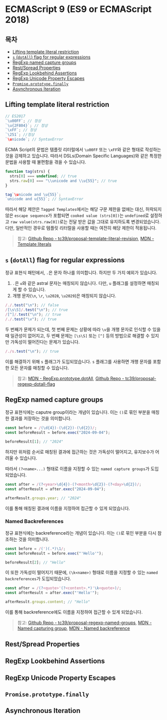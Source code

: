 # ECMAScript 9 (ES9 or ECMAScript 2018)

## 목차

- [Lifting template literal restriction](#lifting-template-literal-restriction)
- [`s` (`dotAll`) flag for regular expressions](#s-dotall-flag-for-regular-expressions)
- [RegExp named capture groups](#regexp-named-capture-groups)
- [Rest/Spread Properties](#restspread-properties)
- [RegExp Lookbehind Assertions](#regexp-lookbehind-assertions)
- [RegExp Unicode Property Escapes](#regexp-unicode-property-escapes)
- [`Promise.prototype.finally`](#promiseprototypefinally)
- [Asynchronous Iteration](#asynchronous-iteration)

## Lifting template literal restriction

```typescript
// ES2017
`\u00FF`; // 정상
`\u{2F804}`; // 정상
`\xFF`; // 정상
`\251`; //정상
`\unicode`; // SyntaxError
```

ECMA Script의 문법은 템플릿 리터럴에서 `\u00FF` 또는 `\xFF`와 같은 형태로 작성하는 것을 강제하고 있습니다. 따라서 DSLs(Domain Specific Languages)와 같은 특정한 문법을 사용할 때 불편함을 겪을 수 있습니다.

```typescript
function tag(strs) {
  strs[0] === undefined; // true
  strs.raw[0] === "\\unicode and \\u{55}"; // true
}

tag`\unicode and \u{55}`;
`unicode and u{55}`; // SyntaxError
```

따라서 해당 제안은 `Tagged Templates`에서는 해당 구문 제한을 없애는 대신, 허락되지 않은 `escape sequence`가 포함되면 `cooked value (strs[0])`는 `undefined`로 설정하고 `raw value(strs.raw[0])`로는 전달 받은 값을 그대로 유지하도록 변경되었습니다. 다만, 일반적인 경우로 템플릿 리터럴을 사용할 때는 여전히 해당 제한이 적용됩니다.

> 참고: [Github Repo - tc39/proposal-template-literal-revision](https://github.com/tc39/proposal-template-literal-revision), [MDN - Template literals](https://developer.mozilla.org/en-US/docs/Web/JavaScript/Reference/Template_literals)

## `s` (`dotAll`) flag for regular expressions

정규 표현식 패턴에서, `.`은 문자 하나를 의미합니다. 하지만 두 가지 예외가 있습니다.

1. `.`은 `𐍈`와 같은 astral 문자는 매칭되지 않습니다. 다만, `u` 플래그를 설정하면 매칭되게 할 수 있습니다.
2. 개행 문자(`\n`, `\r`, `\u2028`, `\u2029`)은 매칭되지 않습니다.

```javascript
/./.test("\n"); // false
/[\s\S]/.test("\n"); // true
/[^]/.test("\n"); // true
/./.test("\v"); // true
```

두 번째가 문제가 되는데, 첫 번째 문제는 상황에 따라 `\v`을 개행 문자로 인식할 수 있을 때 일관성이 없어지고, 두 번째 문제는 `[\s\S]` 또는 `[^]` 등의 방법으로 해결할 수 있지만 가독성이 떨어진다는 문제가 있습니다.

```javascript
/./s.test("\n"); // true
```

이를 해결하기 위해 `s` 플래그가 도입되었습니다. `s` 플래그를 사용하면 개행 문자를 포함한 모든 문자를 매칭할 수 있습니다.

> 참고: [MDN - RegExp.prototype.dotAll](https://developer.mozilla.org/en-US/docs/Web/JavaScript/Reference/Global_Objects/RegExp/dotAll), [Github Repo - tc39/proposal-regexp-dotall-flag](https://github.com/tc39/proposal-regexp-dotall-flag?tab=readme-ov-file)

## RegExp named capture groups

정규 표현식에는 caputre group이라는 개념이 있습니다. 이는 `()`로 묶인 부분을 매칭한 결과를 저장하는 것을 의미합니다.

```javascript
const before = /(\d{4})-(\d{2})-(\d{2})/;
const beforeResult = before.exec("2024-09-04");

beforeResult[1]; // "2024"
```

하지만 위처럼 순서로 매칭된 결과에 접근하는 것은 가독성이 떨어지고, 유지보수가 어려울 수 있습니다.

따라서 `(?<name>...)` 형태로 이름을 지정할 수 있는 `named capture groups`가 도입되었습니다.

```javascript
const after = /(?<year>\d{4})-(?<month>\d{2})-(?<day>\d{2})/;
const afterResult = after.exec("2024-09-04");

afterResult.groups.year; // "2024"
```

이를 통해 매칭된 결과에 이름을 지정하여 접근할 수 있게 되었습니다.

### Named Backreferences

정규 표현식에는 backreference라는 개념이 있습니다. 이는 `()`로 묶인 부분을 다시 참조하는 것을 의미합니다.

```javascript
const before = /(')(.*)\1/;
const beforeResult = before.exec("'Hello'");

beforeResult[2]; // "Hello"
```

이 또한 가독성이 떨어지기 때문에, `(\k<name>)` 형태로 이름을 지정할 수 있는 `named backreferences`가 도입되었습니다.

```javascript
const after = /(?<quote>'(?<content>.*)'\k<quote>)/;
const afterResult = after.exec("'Hello'");

afterResult.groups.content; // "Hello"
```

이를 통해 backreference에도 이름을 지정하여 접근할 수 있게 되었습니다.

> 참고: [Github Repo - tc39/proposal-regexp-named-groups](https://github.com/tc39/proposal-regexp-named-groups), [MDN - Named capturing group](https://developer.mozilla.org/en-US/docs/Web/JavaScript/Reference/Regular_expressions/Named_capturing_group), [MDN - Named backreference](https://developer.mozilla.org/en-US/docs/Web/JavaScript/Reference/Regular_expressions/Named_backreference)

## Rest/Spread Properties

## RegExp Lookbehind Assertions

## RegExp Unicode Property Escapes

## `Promise.prototype.finally`

## Asynchronous Iteration
